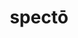 ---
title: spectō
meaning: to watch
ch: seven
pos: verb
inf: spectāre
secondppstem: spect
infend: āre
conjugation: first
derivatives: specter, inspector
mt: yes
mt5thru7: yes
---